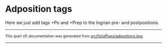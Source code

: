 # Adposition tags

Here we just add tags +Po and +Prep
to the Ingrian pre- and postpositions.

* * *

<small>This (part of) documentation was generated from [src/fst/affixes/adpositions.lexc](https://github.com/giellalt/lang-izh/blob/main/src/fst/affixes/adpositions.lexc)</small>

---

